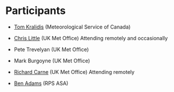 # Participants

- [Tom Kralidis](https://github.com/tomkralidis) (Meteorological Service of Canada)

- [Chris Little](https://github.com/chris-little) (UK Met Office) Attending remotely and occasionally 

- Pete Trevelyan (UK Met Office)

- Mark Burgoyne (UK Met Office)

- [Richard Carne](https://github.com/RichCarne) (UK Met Office) Attending remotely

- [Ben Adams](https://github.com/benjwadams) (RPS ASA)
